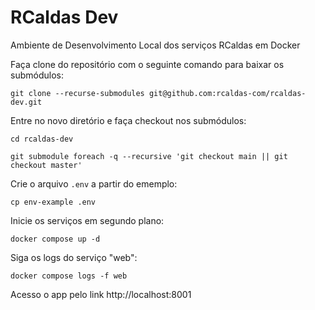 # RCaldas Dev
Ambiente de Desenvolvimento Local dos serviços RCaldas em Docker

Faça clone do repositório com o seguinte comando para baixar os submódulos:

`git clone --recurse-submodules git@github.com:rcaldas-com/rcaldas-dev.git`

Entre no novo diretório e faça checkout nos submódulos:

`cd rcaldas-dev`

`git submodule foreach -q --recursive 'git checkout main || git checkout master'`

Crie o arquivo `.env` a partir do ememplo:

`cp env-example .env`

Inicie os serviços em segundo plano:

`docker compose up -d`

Siga os logs do serviço "web":

`docker compose logs -f web`

Acesso o app pelo link http://localhost:8001
